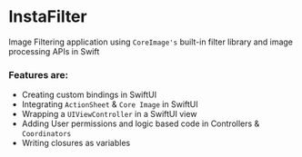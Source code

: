 # InstaFilter

Image Filtering application using ``CoreImage's`` built-in filter library and image processing APIs in Swift

### Features are:
* Creating custom bindings in SwiftUI
* Integrating ``ActionSheet``  & ``Core Image`` in SwiftUI
* Wrapping a ``UIViewController`` in a SwiftUI view
* Adding User permissions and logic based code in Controllers & ``Coordinators``
* Writing closures as variables
